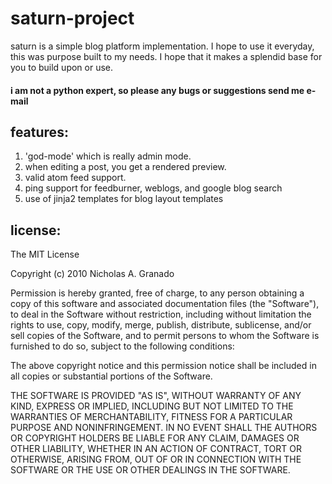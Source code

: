 saturn-project
==============

saturn is a simple blog platform implementation. I hope to use it everyday, 
this was purpose built to my needs. I hope that it makes a splendid base for you to build upon or use.

#### i am not a python expert, so please any bugs or suggestions send me e-mail ####

features:
---------

1. 'god-mode' which is really admin mode.
2. when editing a post, you get a rendered preview.
3. valid atom feed support.
4. ping support for feedburner, weblogs, and google blog search
5. use of jinja2 templates for blog layout templates

license:
-------
The MIT License

Copyright (c) 2010 Nicholas A. Granado

Permission is hereby granted, free of charge, to any person obtaining a copy
of this software and associated documentation files (the "Software"), to 
deal in the Software without restriction, including without limitation 
the rights to use, copy, modify, merge, publish, distribute, sublicense, 
and/or sell copies of the Software, and to permit persons to whom the 
Software is furnished to do so, subject to the following conditions:

The above copyright notice and this permission notice shall be included in
all copies or substantial portions of the Software.

THE SOFTWARE IS PROVIDED "AS IS", WITHOUT WARRANTY OF ANY KIND, EXPRESS OR
IMPLIED, INCLUDING BUT NOT LIMITED TO THE WARRANTIES OF MERCHANTABILITY,
FITNESS FOR A PARTICULAR PURPOSE AND NONINFRINGEMENT. IN NO EVENT SHALL THE
AUTHORS OR COPYRIGHT HOLDERS BE LIABLE FOR ANY CLAIM, DAMAGES OR OTHER
LIABILITY, WHETHER IN AN ACTION OF CONTRACT, TORT OR OTHERWISE, ARISING
FROM, OUT OF OR IN CONNECTION WITH THE SOFTWARE OR THE USE OR OTHER 
DEALINGS IN THE SOFTWARE.
